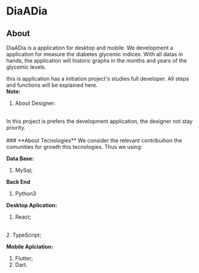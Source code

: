 # **DiaADia**
## About

<p> DiaADia is a application for desktop and mobile. We development a application for measure the diabetes glycemic indices. With all datas in hands, the application will historic graphs in the months and years of the glycemic levels. 

this is application has a initiation  project's studies full developer. All steps and functions will be explained here.
<br>
**Note:**
<br>
1. About Designer:
<br>
In this project is prefers the development application, the designer not stay priority.
<br>
<br>
### **About Tecnologies**
We consider the relevant contribuition the comunities for growth this tecnologies. Thus we using:

**Data Base:**
  1. MySql;

**Back End**
1. Python3

**Desktop Aplication:**
1. React;
<br>
2. TypeScript;

**Mobile Aplciation:**
1. Flutter;
2. Dart.
